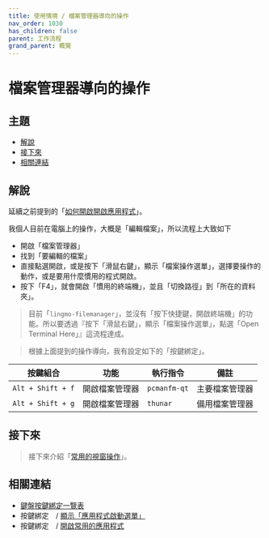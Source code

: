 ```yaml
---
title: 使用情境 / 檔案管理器導向的操作
nav_order: 1030
has_children: false
parent: 工作流程
grand_parent: 概覽
---
```



# 檔案管理器導向的操作




## 主題

* [解說](#解說)
* [接下來](#接下來)
* [相關連結](#相關連結)




## 解說

延續之前提到的「[如何開啟開啟應用程式](https://samwhelp.github.io/note-about-lubuntu-lxqt-with-kwin/read/guide/workflow/launch-application.html)」。


我個人目前在電腦上的操作，大概是「編輯檔案」，所以流程上大致如下

* 開啟「檔案管理器」
* 找到「要編輯的檔案」
* 直接點選開啟，或是按下「滑鼠右鍵」，顯示「檔案操作選單」，選擇要操作的動作，或是要用什麼慣用的程式開啟。
* 按下「F4」，就會開啟「慣用的終端機」，並且「切換路徑」到「所在的資料夾」。


> 目前「`lingmo-filemanager`」，並沒有「按下快捷鍵，開啟終端機」的功能。所以要透過『按下「滑鼠右鍵」，顯示「檔案操作選單」，點選「Open Terminal Here」』這流程達成。


> 根據上面提到的操作導向，我有設定如下的「按鍵綁定」。

| 按鍵組合          | 功能           | 執行指令                        | 備註            |
| ----------------- | -------------- | ------------------------------- | --------------- |
| `Alt + Shift + f` | 開啟檔案管理器 | `pcmanfm-qt`            | 主要檔案管理器  |
| `Alt + Shift + g` | 開啟檔案管理器 | `thunar`                    | 備用檔案管理器  |




## 接下來

> 接下來介紹「[常用的視窗操作](https://samwhelp.github.io/note-about-lubuntu-lxqt-with-kwin/read/guide/workflow/window-control.html)」。




## 相關連結

* [鍵盤按鍵綁定一覽表](https://samwhelp.github.io/note-about-lubuntu-lxqt-with-kwin/read/cheatsheet/keybind.html#開啟應用程式--常用的應用程式)
* 按鍵綁定　/ [顯示「應用程式啟動選單」](https://samwhelp.github.io/note-about-lubuntu-lxqt-with-kwin/read/config/keybind/system-menu.html#顯示應用程式啟動選單)
* 按鍵綁定　/ [開啟常用的應用程式](https://samwhelp.github.io/note-about-lubuntu-lxqt-with-kwin/read/config/keybind/application-launch-favorite.html)
